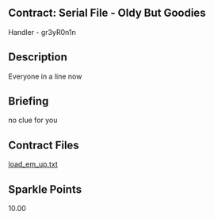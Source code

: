 ## Contract: Serial File - Oldy But Goodies
Handler - gr3yR0n1n

## Description
Everyone in a line now

## Briefing
no clue for you

## Contract Files
[load_em_up.txt](files/load_em_up.txt)

## Sparkle Points
10.00
